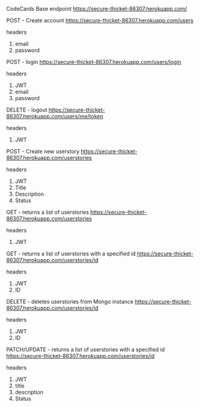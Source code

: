 CodeCards Base endpoint
https://secure-thicket-86307.herokuapp.com/

POST - Create account
https://secure-thicket-86307.herokuapp.com/users

headers

1.  email
2.  password

POST - login
https://secure-thicket-86307.herokuapp.com/users/login

headers

1.  JWT
2.  email
3.  password

DELETE - logout
https://secure-thicket-86307.herokuapp.com/users/me/token

headers

1.  JWT

POST - Create new userstory
https://secure-thicket-86307.herokuapp.com/userstories

headers

1.  JWT
2.  Title
3.  Description
4.  Status

GET - returns a list of userstories
https://secure-thicket-86307.herokuapp.com/userstories

headers

1.  JWT

GET - returns a list of userstories with a specified id
https://secure-thicket-86307.herokuapp.com/userstories/id

headers

1.  JWT
2.  ID

DELETE - deletes userstories from Mongo instance
https://secure-thicket-86307.herokuapp.com/userstories/id

headers

1.  JWT
2.  ID

PATCH/UPDATE - returns a list of userstories with a specified id
https://secure-thicket-86307.herokuapp.com/userstories/id

headers

1.  JWT
2.  title
3.  description
4.  Status
